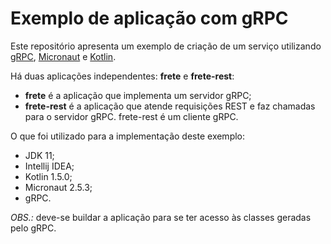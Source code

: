 # Exemplo de aplicação com gRPC

Este repositório apresenta um exemplo de criação de um serviço utilizando [gRPC](https://grpc.io/), [Micronaut](https://micronaut.io/) e [Kotlin](https://kotlinlang.org/). 

Há duas aplicações independentes: **frete** e **frete-rest**:
- **frete** é a aplicação que implementa um servidor gRPC;
- **frete-rest** é a aplicação que atende requisições REST e faz chamadas para o servidor gRPC. frete-rest é um cliente gRPC.

O que foi utilizado para a implementação deste exemplo:
- JDK 11;
- Intellij IDEA;
- Kotlin 1.5.0;
- Micronaut 2.5.3;
- gRPC.

*OBS.:* deve-se buildar a aplicação para se ter acesso às classes geradas pelo gRPC.
